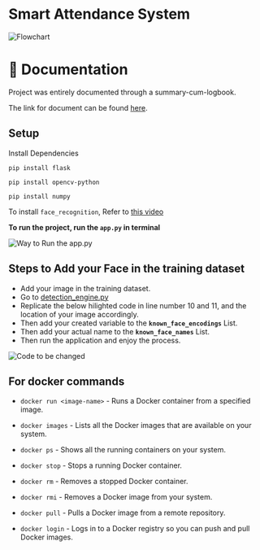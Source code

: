 # Smart Attendance System 

![Flowchart](https://user-images.githubusercontent.com/81853910/234709101-91fe7231-fc55-450a-8791-7536340de0f4.png)

# 📄 Documentation

Project was entirely documented through a summary-cum-logbook.

The link for document can be found [here](https://docs.google.com/document/d/1d7mIC_XObldqrMN3rBEGLxJHqO9GOloJhzTvwr5MwOo/edit?usp=sharing).
 
## Setup

Install Dependencies


```
pip install flask
```

```
pip install opencv-python
```


```
pip install numpy
```


To install `face_recognition`, Refer to [this video](https://youtu.be/xaDJ5xnc8dc)

**To run the project, run the `app.py` in terminal**

![Way to Run the app.py](https://user-images.githubusercontent.com/81853910/234709700-af4ec50b-f30a-4ec9-b5c3-5019b28e0c33.png)

## Steps to Add your Face in the training dataset

- Add your image in the training dataset.
- Go to [detection_engine.py](https://github.com/codemasterkapil/smart_attendance_system/blob/main/backend/detection_engine.py)
- Replicate the below hilighted code in line number 10 and 11, and the location of your image accordingly.
- Then add your created variable to the **`known_face_encodings`** List.
- Then add your actual name to the **`known_face_names`** List.
- Then run the application and enjoy the process.

![Code to be changed](https://user-images.githubusercontent.com/81853910/234710539-80e33dc3-8277-48a1-97a0-6b36da1faaa5.png)

## For docker commands

- `docker run <image-name>` - Runs a Docker container from a specified image. 
     
- `docker images` - Lists all the Docker images that are available on your system.    
- `docker ps` - Shows all the running containers on your system.  
- `docker stop` <container-name> - Stops a running Docker container.   
- `docker rm` <container-name> - Removes a stopped Docker container.   
- `docker rmi` <image-name> - Removes a Docker image from your system.   
- `docker pull` <image-name> - Pulls a Docker image from a remote repository.   
- `docker login` - Logs in to a Docker registry so you can push and pull Docker images.
